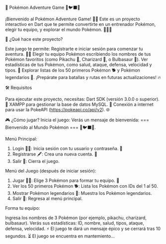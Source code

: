 🌟 Pokémon Adventure Game 🧞🐦‍⬛🦝

¡Bienvenido al Pokémon Adventure Game! 🙋‍♂️ Este es un proyecto interactivo en Dart que te permite convertirte en un entrenador Pokémon, elegir tu equipo, y explorar el mundo Pokémon. 🧙‍♂️🌌

🚀 ¿Qué hace este proyecto?

Este juego te permite:
Registrarte e iniciar sesión para comenzar tu aventura. 🧑‍💻
Elegir tu equipo Pokémon escribiendo los nombres de tus Pokémon favoritos (como Pikachu 🐧, Charizard 🐘, o Bulbasaur 🦒).
Ver estadísticas de tus Pokémon, como salud, ataque, defensa, velocidad y tipos. 💪
Explorar listas de los 50 primeros Pokémon 🐕 y Pokémon legendarios 🧬.
¡Prepárate para batallas y rutas en futuras actualizaciones! 🔥

🛠️ Requisitos

Para ejecutar este proyecto, necesitas:
Dart SDK (versión 3.0.0 o superior). 🎯
XAMPP para gestionar la base de datos MySQL. 💾
Conexión a internet para usar la PokeAPI (https://pokeapi.co/api/v2). 🌐

🎮 ¿Cómo jugar?
Inicia el juego:
Verás un mensaje de bienvenida: === Bienvenido al Mundo Pokémon === 🧞🐦‍⬛🦝.


Menú Principal:

1. Login 🧑‍💻: Inicia sesión con tu usuario y contraseña. 🔐
2. Registrarse 🖋️: Crea una nueva cuenta. 🔑
3. Salir 🚷: Cierra el juego.

Menú del Juego (después de iniciar sesión):

1. Jugar 🧙‍♂️: Elige 3 Pokémon para formar tu equipo. 💪
2. Ver los 50 primeros Pokémon 🐕: Lista los Pokémon con IDs del 1 al 50.
3. Mostrar Pokémon legendarios 🧬: Muestra los Pokémon legendarios.
4. Salir 🚷: Regresa al menú principal.

Forma tu equipo:

Ingresa los nombres de 3 Pokémon (por ejemplo, pikachu, charizard, bulbasaur).
Verás sus estadísticas: ID, nombre, salud, tipos, ataque, defensa, velocidad. ⚡
El juego te dará un mensaje épico y se cerrará tras 10 segundos. ⏳ El juego se encuentra en mantemiento...